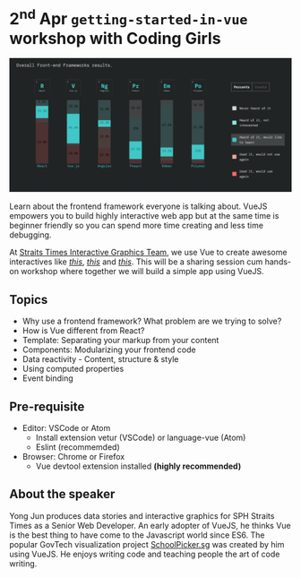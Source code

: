 # 2<sup>nd</sup> Apr `getting-started-in-vue` workshop with Coding Girls

[![State of JS](./src/assets/state-of-js.png)](https://2018.stateofjs.com/front-end-frameworks/overview/)

Learn about the frontend framework everyone is talking about. VueJS empowers you to build highly interactive web app but at the same time is beginner friendly so you can spend more time creating and less time debugging. 

At [Straits Times Interactive Graphics Team](https://graphics.straitstimes.com), we use Vue to create awesome interactives like [*this*](https://graphics.straitstimes.com/STI/STIMEDIA/Interactives/2018/09/world-passport/index.html), [*this*](https://graphics.straitstimes.com/STI/STIMEDIA/Interactives/2018/07/ndp-hunt/index.html) and [*this*](https://graphics.straitstimes.com/STI/STIMEDIA/Interactives/2019/02/HK-Beijing-HSR/index.html). This will be a sharing session cum hands-on workshop where together we will build a simple app using VueJS.

## Topics

- Why use a frontend framework? What problem are we trying to solve?
- How is Vue different from React?
- Template: Separating your markup from your content
- Components: Modularizing your frontend code
- Data reactivity - Content, structure & style
- Using computed properties
- Event binding

## Pre-requisite

- Editor: VSCode or Atom
  - Install extension vetur (VSCode) or language-vue (Atom)
  - Eslint (recommemded)
- Browser: Chrome or Firefox
  - Vue devtool extension installed **(highly recommended)**

## About the speaker

Yong Jun produces data stories and interactive graphics for SPH Straits Times as a Senior Web Developer. An early adopter of VueJS, he thinks Vue is the best thing to have come to the Javascript world since ES6. The popular GovTech visualization project [SchoolPicker.sg](https://schoolpicker.yongjun.sg) was created by him using VueJS. He enjoys writing code and teaching people the art of code writing. 
